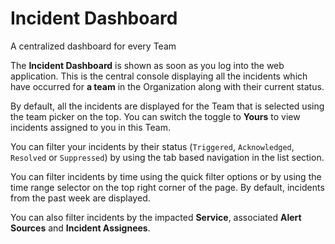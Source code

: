 # Incident Dashboard

A centralized dashboard for every Team

The **Incident Dashboard** is shown as soon as you log into the web application. This is the central console displaying all the incidents which have occurred for **a team** in the Organization along with their current status.

By default, all the incidents are displayed for the Team that is selected using the team picker on the top. You can switch the toggle to **Yours** to view incidents assigned to you in this Team.

You can filter your incidents by their status (`Triggered`, `Acknowledged`, `Resolved` or `Suppressed`) by using the tab based navigation in the list section.

You can filter incidents by time using the quick filter options or by using the time range selector on the top right corner of the page. By default, incidents from the past week are displayed.

You can also filter incidents by the impacted **Service**, associated **Alert Sources** and **Incident Assignees**.
